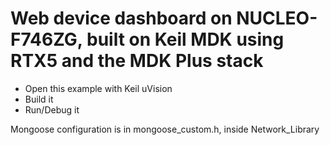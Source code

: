 # Web device dashboard on NUCLEO-F746ZG, built on Keil MDK using RTX5 and the MDK Plus stack

- Open this example with Keil uVision
- Build it
- Run/Debug it

Mongoose configuration is in mongoose_custom.h, inside Network_Library
